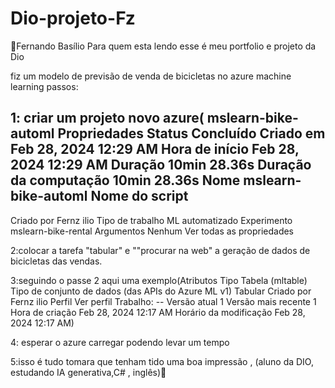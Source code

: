 # Dio-projeto-Fz
🔴Fernando Basílio
Para quem esta lendo esse é meu portfolio e projeto da Dio 

fiz um modelo de previsão de venda de bicicletas no azure machine learning passos:

1: criar um projeto novo azure( mslearn-bike-automl Propriedades
Status
Concluído
Criado em
Feb 28, 2024 12:29 AM
Hora de início
Feb 28, 2024 12:29 AM
Duração
10min 28.36s
Duração da computação
10min 28.36s
Nome
mslearn-bike-automl
Nome do script
--
Criado por
Fernz ilio
Tipo de trabalho
ML automatizado
Experimento
mslearn-bike-rental
Argumentos
Nenhum
Ver todas as propriedades

2:colocar a tarefa "tabular" e ""procurar na web" a geração de dados de bicicletas das vendas.

3:seguindo o passe 2 aqui uma exemplo(Atributos
Tipo
Tabela (mltable)
Tipo de conjunto de dados (das APIs do Azure ML v1)
Tabular
Criado por
Fernz ilio
Perfil
Ver perfil
Trabalho: --
Versão atual
1
Versão mais recente
1
Hora de criação
Feb 28, 2024 12:17 AM
Horário da modificação
Feb 28, 2024 12:17 AM)

4: esperar o azure carregar podendo levar um tempo

5:isso é tudo tomara que tenham tido uma boa impressão , (aluno da DIO, estudando IA generativa,C# , inglês)🔴

